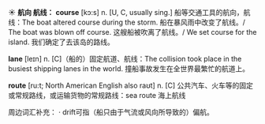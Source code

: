 ☀ <span class="category">**航向 航线：**</span>
<span class="vocabulary">**course**</span> [kɔ:s] 
<span class="definition">n. [U, C, usually sing.] 船等交通工具的航向，航线：</span>The boat altered course during the storm. 船在暴风雨中改变了航线。/ The boat was blown off course. 这艘船被吹离了航线。/ We set course for the island. 我们确定了去该岛的路线。
           
<span class="vocabulary">**lane**</span> [leɪn]
<span class="definition">n. [C]（船的）固定航道、航线：</span>The collision took place in the busiest shipping lanes in the world. 撞船事故发生在全世界最繁忙的航道上。           

<span class="vocabulary">**route**</span> [ru:t; North American English also raʊt]
<span class="definition">n. [C] 公共汽车、火车等的固定或常规路线，或运输货物的常规路线：</span>sea route 海上航线

周边词汇补充：
· drift可指（船只由于气流或风向所导致的）偏航。


